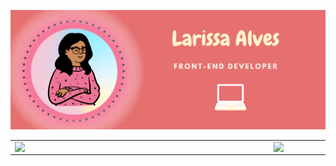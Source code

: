 ![capa github](https://github.com/larissa144/larissa144/blob/main/capa.png)

<center>
<table>
    <tr>
        <td><img width="400px" align="left" src="https://github-readme-stats.vercel.app/api/top-langs/?username=larissa144&hide=html&layout=compact&theme=buefy" /></td>
        <td><img width="495px" align="left" src="https://github-readme-stats.vercel.app/api?username=larissa144&theme=buefy"/></td>
    </tr>   
</table>
</center>
